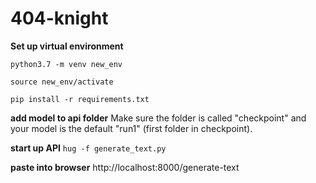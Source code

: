 # 404-knight
**Set up virtual environment**

`python3.7 -m venv new_env`

`source new_env/activate`

`pip install -r requirements.txt`


**add model to api folder**
Make sure the folder is called "checkpoint" and your model is the default "run1" (first folder in checkpoint). 

**start up API**
`hug -f generate_text.py`

**paste into browser**
http://localhost:8000/generate-text